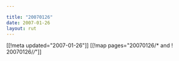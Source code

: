 ```yaml
---

title: "20070126"
date: 2007-01-26
layout: rut
---
```


[[!meta updated="2007-01-26"]]
[[!map pages="20070126/* and ! 20070126/*/*"]]
